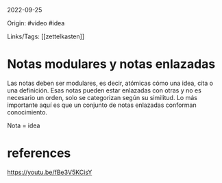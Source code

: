 2022-09-25

Origin: #video #idea 

Links/Tags: [[zettelkasten]]

# Notas modulares y notas enlazadas

Las notas deben ser modulares, es decir, atómicas cómo una idea, cita o una definición.
Esas notas pueden estar enlazadas con otras y no es necesario un orden, solo se categorizan según su similitud.
Lo más importante aquí es que un conjunto de notas enlazadas conforman conocimiento.

Nota = idea




# references
https://youtu.be/fBe3V5KCisY

